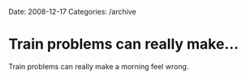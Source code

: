 Date: 2008-12-17
Categories: /archive

# Train problems can really make...

Train problems can really make a morning feel wrong.
